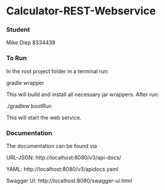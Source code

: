 # Calculator-REST-Webservice

### Student
Mike Diep 8334439

### To Run
In the root project folder in a terminal run:

gradle wrapper

This will build and install all necessary jar wrappers. After run:

./gradlew bootRun

This will start the web service.

### Documentation
The documentation can be found via

URL-JSON:  http://localhost:8080/v3/api-docs/

YAML: http://localhost:8080/v3/apidocs.yaml

Swagger UI: http://localhost:8080/swagger-ui.html